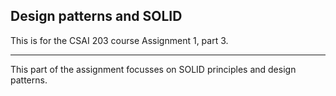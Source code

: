 ## Design patterns and SOLID
This is for the CSAI 203 course Assignment 1, part 3.

---
This part of the assignment focusses on SOLID principles and design patterns.